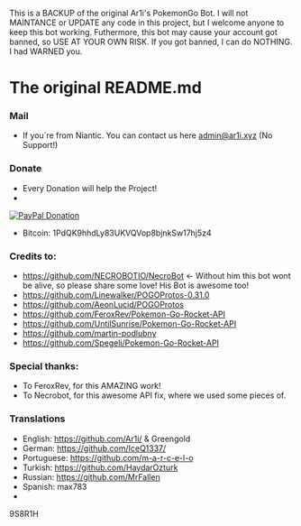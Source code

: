 This is a BACKUP of the original Ar1i's PokemonGo Bot. I will not MAINTANCE or UPDATE any code in this project, but I welcome anyone to keep this bot working. Futhermore, this bot may cause your account got banned, so USE AT YOUR OWN RISK. If you got banned, I can do NOTHING. I had WARNED you.

# The original README.md
### Mail
  - If you´re from Niantic. You can contact us here admin@ar1i.xyz (No Support!)

### Donate
  - Every Donation will help the Project!
  - 
[![PayPal Donation](https://www.paypalobjects.com/en_US/DE/i/btn/btn_donateCC_LG.gif)](https://www.paypal.com/cgi-bin/webscr?cmd=_s-xclick&hosted_button_id=RUNUBQEANCAGQ)
  - Bitcoin: 1PdQK9hhdLy83UKVQVop8bjnkSw17hj5z4

### Credits to:
  - https://github.com/NECROBOTIO/NecroBot <- Without him this bot wont be alive, so please share some love! His Bot is awesome too!
  - https://github.com/Linewalker/POGOProtos-0.31.0
  - https://github.com/AeonLucid/POGOProtos
  - https://github.com/FeroxRev/Pokemon-Go-Rocket-API
  - https://github.com/UntilSunrise/Pokemon-Go-Rocket-API
  - https://github.com/martin-podlubny
  - https://github.com/Spegeli/Pokemon-Go-Rocket-API

### Special thanks:
  - To FeroxRev, for this AMAZING work!
  - To Necrobot, for this awesome API fix, where we used some pieces of.
  

### Translations
  - English: https://github.com/Ar1i/ & Greengold
  - German: https://github.com/IceQ1337/
  - Portuguese: https://github.com/m-a-r-c-e-l-o
  - Turkish: https://github.com/HaydarOzturk
  - Russian: https://github.com/MrFallen
  - Spanish: max783
  - 
  
9S8R1H